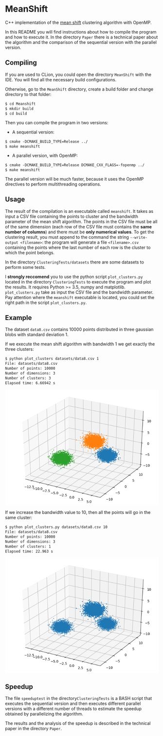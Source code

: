 # MeanShift

C++ implementation of the
[mean shift](https://en.wikipedia.org/wiki/Mean_shift) clustering algorithm
with OpenMP.

In this README you will find instructions about how to compile the program and
how to execute it. In the directory `Paper` there is a technical paper about
the algorithm and the comparison of the sequential version with the parallel
version.

## Compiling

If you are used to CLion, you could open the directory `MeanShift` with the
IDE. You will find all the necessary build configurations.

Otherwise, go to the `MeanShift` directory, create a build folder and change
directory to that folder:


    $ cd Meanshift
    $ mkdir build
    $ cd build

Then you can compile the program in two versions:

* A sequential version:

```
$ cmake -DCMAKE_BUILD_TYPE=Release ../
$ make meanshift
```

* A parallel version, with OpenMP:

```
$ cmake -DCMAKE_BUILD_TYPE=Release DCMAKE_CXX_FLAGS=-fopenmp ../
$ make meanshift
```

The parallel version will be much faster, because it uses the OpenMP
directives to perform multithreading operations.

## Usage

The result of the compilation is an executable called `meanshift`. It takes
as input a CSV file containing the points to cluster and the bandwidth
parameter of the mean shift algorithm. The points in the CSV file must be all
of the same dimension (each row of the CSV file must contains the **same
number of columns**) and there must be **only numerical values**. To get the
clustering result, you must append to the command the string `--write-output
<filename>`: the program will generate a file `<filename>.csv` containing the
points where the last number of each row is the cluster to which the point
belongs.

In the directory `ClusteringTests/datasets` there are some datasets to
perform some tests.

I **strongly reccomend** you to use the python script `plot_clusters.py`
located in the directory `ClusteringTests` to execute the program and plot
the results. It requires Python >= 3.5, numpy and matplotlib.
`plot_clusters.py` take as input the CSV file and the bandwidth parameter.
Pay attention where the `meanshift` executable is located, you could set the
right path in the script `plot_clusters.py`.

## Example

The dataset `data8.csv` contains 10000 points distributed in three gaussian
blobs with standard deviation 1.

If we execute the mean shift algorithm with bandwidth 1 we get exactly the
three clusters:

    $ python plot_clusters datasets/data8.csv 1
    File: datasets/data8.csv
    Number of points: 10000
    Number of dimensions: 3
    Number of clusters: 3
    Elapsed time: 6.66942 s

![3clusters](ReadmeImg/3clusters.png)

If we increase the bandwidth value to 10, then all the points will go in the
same cluster:


    $ python plot_clusters.py datasets/data8.csv 10
    File: datasets/data8.csv
    Number of points: 10000
    Number of dimensions: 3
    Number of clusters: 1
    Elapsed time: 22.963 s

![1cluster](ReadmeImg/1cluster.png)


## Speedup

The file `speeduptest` in the directory`ClusteringTests` is a BASH script
that executes the sequential version and then executes different parallel
versions with a different number of threads to estimate the speedup obtained
by parallelizing the algorithm.

The results and the analysis of the speedup is described in the technical
paper in the directory `Paper`.

